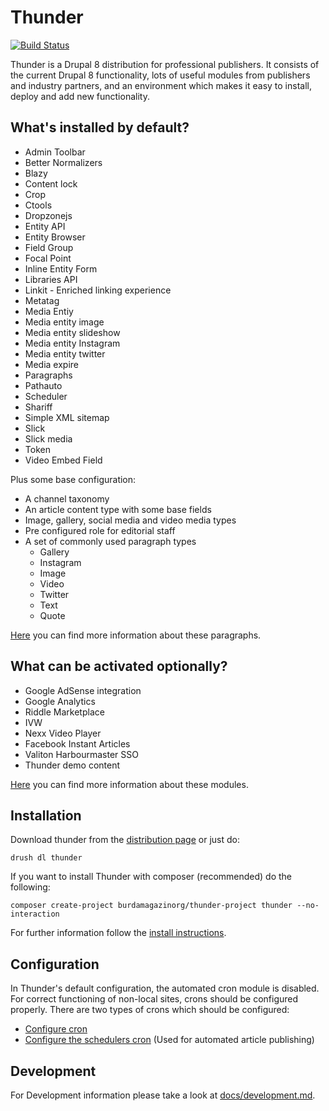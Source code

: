 # Thunder

[![Build Status](https://travis-ci.org/BurdaMagazinOrg/thunder-distribution.svg?branch=8.x-1.x)](https://travis-ci.org/BurdaMagazinOrg/thunder-distribution)

Thunder is a Drupal 8 distribution for professional publishers. It consists of the current Drupal 8 functionality, lots of useful modules from publishers and industry partners, and an environment which makes it easy to install, deploy and add new functionality.

## What's installed by default?

* Admin Toolbar
* Better Normalizers
* Blazy
* Content lock
* Crop
* Ctools
* Dropzonejs
* Entity API
* Entity Browser
* Field Group
* Focal Point
* Inline Entity Form
* Libraries API
* Linkit - Enriched linking experience
* Metatag
* Media Entiy
* Media entity image
* Media entity slideshow
* Media entity Instagram
* Media entity twitter
* Media expire
* Paragraphs
* Pathauto
* Scheduler
* Shariff
* Simple XML sitemap
* Slick
* Slick media
* Token
* Video Embed Field

Plus some base configuration:

* A channel taxonomy
* An article content type with some base fields
* Image, gallery, social media and video media types
* Pre configured role for editorial staff
* A set of commonly used paragraph types
    * Gallery
    * Instagram
    * Image
    * Video
    * Twitter
    * Text
    * Quote

[Here](https://github.com/BurdaMagazinOrg/thunder-distribution/blob/develop/modules/thunder_paragraphs/README.md) you can find more information about these paragraphs.
 
## What can be activated optionally?

* Google AdSense integration
* Google Analytics
* Riddle Marketplace
* IVW
* Nexx Video Player
* Facebook Instant Articles
* Valiton Harbourmaster SSO
* Thunder demo content


[Here](https://burdamagazinorg.gitbooks.io/thunder/content/) you can find more information about these modules.

## Installation

Download thunder from the [distribution page](https://www.drupal.org/project/thunder) or just do:

```
drush dl thunder
```

If you want to install Thunder with composer (recommended) do the following:

```
composer create-project burdamagazinorg/thunder-project thunder --no-interaction
```

For further information follow the [install instructions](https://www.drupal.org/documentation/install). 

## Configuration

In Thunder's default configuration, the automated cron module is disabled. For correct functioning of non-local sites, crons should be configured properly.
There are two types of crons which should be configured:

* [Configure cron](https://www.drupal.org/docs/7/setting-up-cron-for-drupal/configuring-cron-jobs-using-the-cron-command)
* [Configure the schedulers cron](http://cgit.drupalcode.org/scheduler/tree/README.txt?h=8.x-1.x) (Used for automated article publishing)

## Development

For Development information please take a look at [docs/development.md](docs/development.md).
